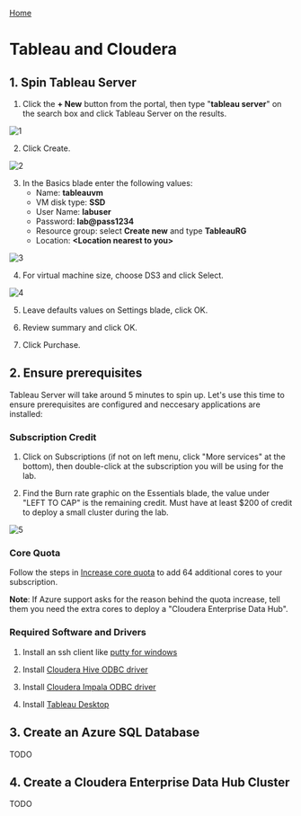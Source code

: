 [Home](https://vperez-rwserver.github.io/AzureSetupSessions)

# Tableau and Cloudera

## 1. Spin Tableau Server

1) Click the **+ New** button from the portal, then type "**tableau server**" on the search box and click Tableau Server on the results. 

![1](https://vperez-rwserver.github.io/AzureSetupSessions/images/tableau1.png)

2) Click Create. 

![2](https://vperez-rwserver.github.io/AzureSetupSessions/images/tableau2.png)

3) In the Basics blade enter the following values:
    * Name: **tableauvm**
    * VM disk type: **SSD**
    * User Name: **labuser**
    * Password: **lab@pass1234**
    * Resource group: select **Create new** and type **TableauRG**
    * Location: **\<Location nearest to you\>**

![3](https://vperez-rwserver.github.io/AzureSetupSessions/images/tableau3.png)

4) For virtual machine size, choose DS3 and click Select.

![4](https://vperez-rwserver.github.io/AzureSetupSessions/images/tableau4.png)

5) Leave defaults values on Settings blade, click OK.

6) Review summary and click OK.

7) Click Purchase.

## 2. Ensure prerequisites

Tableau Server will take around 5 minutes to spin up. Let's use this time to ensure prerequisites are configured and neccesary applications are installed:

### Subscription Credit

1. Click on Subscriptions (if not on left menu, click "More services" at the bottom), then double-click at the subscription you will be using for the lab.

2. Find the Burn rate graphic on the Essentials blade, the value under "LEFT TO CAP" is the remaining credit. Must have at least $200 of credit to deploy a small cluster during the lab. 

![5](https://vperez-rwserver.github.io/AzureSetupSessions/images/tableau5.png)

### Core Quota

Follow the steps in [Increase core quota](https://vperez-rwserver.github.io/AzureSetupSessions/IncreaseCoreQuota) to add 64 additional cores to your subscription.

**Note**: If Azure support asks for the reason behind the quota increase, tell them you need the extra cores to deploy a "Cloudera Enterprise Data Hub". 

### Required Software and Drivers

1. Install an ssh client like [putty for windows](https://the.earth.li/~sgtatham/putty/latest/x86/putty-0.67-installer.msi)

2. Install [Cloudera Hive ODBC driver](http://www.cloudera.com/downloads/connectors/hive/odbc/2-5-21.html)

3. Install [Cloudera Impala ODBC driver](http://www.cloudera.com/downloads/connectors/impala/odbc/2-5-36.html)

4. Install [Tableau Desktop](http://www.tableau.com/products/desktop/download)

## 3. Create an Azure SQL Database

TODO

## 4. Create a Cloudera Enterprise Data Hub Cluster

TODO
